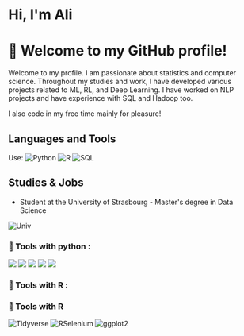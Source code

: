 # Hi, I'm Ali 
# 👋 Welcome to my GitHub profile!

Welcome to my profile. I am passionate about statistics and computer science. 
Throughout my studies and work, I have developed various projects related to ML, RL, and Deep Learning. 
I have worked on NLP projects and have experience with SQL and Hadoop too.

I also code in my free time mainly for pleasure!

## Languages and Tools

Use: 
![Python](https://img.shields.io/badge/-Python-3776AB?logo=python&logoColor=white) ![R](https://img.shields.io/badge/-R-276DC3?logo=r&logoColor=white) ![SQL](https://img.shields.io/badge/-SQL-4479A1?logo=postgresql&logoColor=white) 

## Studies & Jobs
- Student at the University of Strasbourg - Master's degree in Data Science 

![Univ](https://www.prepa-laurea.com/wp-content/uploads/2023/03/Logo-Universite-de-Strasbourg.png)


### :hammer:  Tools with python :

![](https://img.shields.io/badge/Pandas-150458.svg?logo=pandas&logoColor=white)
![](https://img.shields.io/badge/NumPy-013243.svg?logo=numpy&logoColor=white)
![](https://img.shields.io/badge/scikit-013243.svg?logo=scikit&logoColor=white)
![](https://img.shields.io/badge/Selenium-43B02A.svg?logo=selenium&logoColor=white)
![](https://img.shields.io/badge/Plotly-3F4F75.svg?logo=plotly&logoColor=white)

### :hammer:  Tools with R :

### :hammer: Tools with R 

![Tidyverse](https://img.shields.io/badge/Tidyverse-1A162D?style=flat&logo=r&logoColor=white&labelColor=276DC3)
![RSelenium](https://img.shields.io/badge/RSelenium-43B02A?style=flat&logo=selenium&logoColor=white)
![ggplot2](https://img.shields.io/badge/ggplot2-3A75AD?style=flat&logo=r&logoColor=white)
